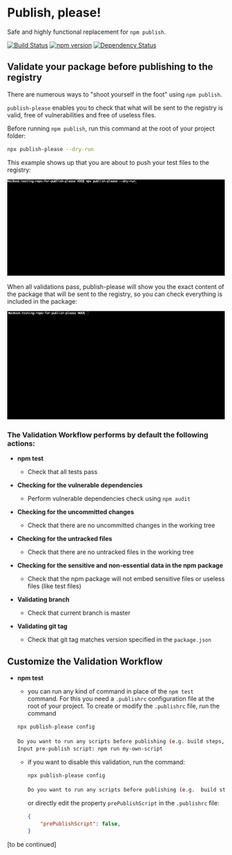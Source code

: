 # Publish, please!
Safe and highly functional replacement for `npm publish`.

[![Build Status](https://travis-ci.org/inikulin/publish-please.svg?branch=master)](https://travis-ci.org/inikulin/publish-please)
[![npm version](https://img.shields.io/npm/v/publish-please.svg)](https://www.npmjs.com/package/publish-please)
[![Dependency Status](https://david-dm.org/inikulin/publish-please.svg)](https://david-dm.org/inikulin/publish-please)


## Validate your package before publishing to the registry

There are numerous ways to "shoot yourself in the foot" using `npm publish`. 

`publish-please` enables you to check that what will be sent to the registry is valid, free of vulnerabilities and free of useless files.

Before running `npm publish`,  run this command at the root of your project folder:

```sh
npx publish-please --dry-run
```

This example shows up that you are about to push your test files to the registry:

![dry-run-demo-with-errors](media/dry-run-with-errors.gif)

When all validations pass, publish-please will show you the exact content of the package that will be sent to the registry, so you can check everything is included in the package:

![dry-run-demo-success](media/dry-run-demo-success.gif)

### **The Validation Workflow performs by default the following actions:**
- **npm test**
    - Check that all tests pass

- **Checking for the vulnerable dependencies**
    - Perform vulnerable dependencies check using `npm audit`

- **Checking for the uncommitted changes**
    - Check that there are no uncommitted changes in the working tree

- **Checking for the untracked files**
    - Check that there are no untracked files in the working tree

- **Checking for the sensitive and non-essential data in the npm package**
    - Check that the npm package will not embed sensitive files or useless files (like test files)

- **Validating branch** 
    - Check that current branch is master

- **Validating git tag**
    - Check that git tag matches version specified in the `package.json`


## Customize the Validation Workflow

- **npm test**
    - you can run any kind of command in place of the `npm test` command. 
    For this you need a `.publishrc` configuration file at the root of your project. To create or modify the `.publishrc` file, run the command

    ```sh
    npx publish-please config

    Do you want to run any scripts before publishing (e.g. build steps, tests)? Yes
    Input pre-publish script: npm run my-own-script
    ```

    - if you want to disable this validation, run the command:

        ```sh
        npx publish-please config

        Do you want to run any scripts before publishing (e.g.  build steps, tests)? No
        ```
        or directly edit the property `prePublishScript` in the `.publishrc` file:

        ```json
        {
            "prePublishScript": false,
        }
        ```


[to be continued]